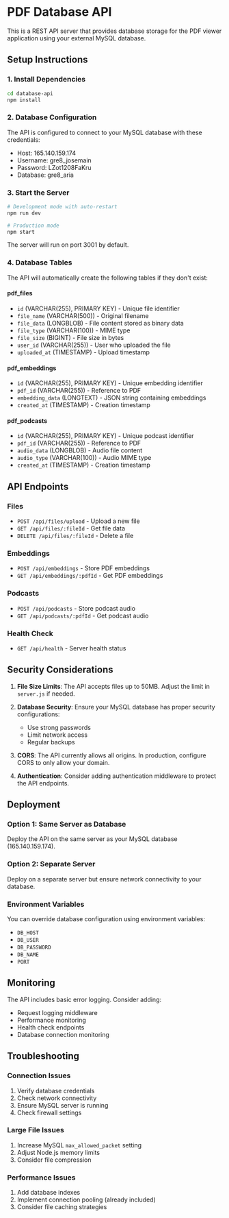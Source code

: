 # PDF Database API

This is a REST API server that provides database storage for the PDF viewer application using your external MySQL database.

## Setup Instructions

### 1. Install Dependencies

```bash
cd database-api
npm install
```

### 2. Database Configuration

The API is configured to connect to your MySQL database with these credentials:
- Host: 165.140.159.174
- Username: gre8_josemain
- Password: LZot1208FaKru
- Database: gre8_aria

### 3. Start the Server

```bash
# Development mode with auto-restart
npm run dev

# Production mode
npm start
```

The server will run on port 3001 by default.

### 4. Database Tables

The API will automatically create the following tables if they don't exist:

#### pdf_files
- `id` (VARCHAR(255), PRIMARY KEY) - Unique file identifier
- `file_name` (VARCHAR(500)) - Original filename
- `file_data` (LONGBLOB) - File content stored as binary data
- `file_type` (VARCHAR(100)) - MIME type
- `file_size` (BIGINT) - File size in bytes
- `user_id` (VARCHAR(255)) - User who uploaded the file
- `uploaded_at` (TIMESTAMP) - Upload timestamp

#### pdf_embeddings
- `id` (VARCHAR(255), PRIMARY KEY) - Unique embedding identifier
- `pdf_id` (VARCHAR(255)) - Reference to PDF
- `embedding_data` (LONGTEXT) - JSON string containing embeddings
- `created_at` (TIMESTAMP) - Creation timestamp

#### pdf_podcasts
- `id` (VARCHAR(255), PRIMARY KEY) - Unique podcast identifier
- `pdf_id` (VARCHAR(255)) - Reference to PDF
- `audio_data` (LONGBLOB) - Audio file content
- `audio_type` (VARCHAR(100)) - Audio MIME type
- `created_at` (TIMESTAMP) - Creation timestamp

## API Endpoints

### Files
- `POST /api/files/upload` - Upload a new file
- `GET /api/files/:fileId` - Get file data
- `DELETE /api/files/:fileId` - Delete a file

### Embeddings
- `POST /api/embeddings` - Store PDF embeddings
- `GET /api/embeddings/:pdfId` - Get PDF embeddings

### Podcasts
- `POST /api/podcasts` - Store podcast audio
- `GET /api/podcasts/:pdfId` - Get podcast audio

### Health Check
- `GET /api/health` - Server health status

## Security Considerations

1. **File Size Limits**: The API accepts files up to 50MB. Adjust the limit in `server.js` if needed.

2. **Database Security**: Ensure your MySQL database has proper security configurations:
   - Use strong passwords
   - Limit network access
   - Regular backups

3. **CORS**: The API currently allows all origins. In production, configure CORS to only allow your domain.

4. **Authentication**: Consider adding authentication middleware to protect the API endpoints.

## Deployment

### Option 1: Same Server as Database
Deploy the API on the same server as your MySQL database (165.140.159.174).

### Option 2: Separate Server
Deploy on a separate server but ensure network connectivity to your database.

### Environment Variables
You can override database configuration using environment variables:
- `DB_HOST`
- `DB_USER` 
- `DB_PASSWORD`
- `DB_NAME`
- `PORT`

## Monitoring

The API includes basic error logging. Consider adding:
- Request logging middleware
- Performance monitoring
- Health check endpoints
- Database connection monitoring

## Troubleshooting

### Connection Issues
1. Verify database credentials
2. Check network connectivity
3. Ensure MySQL server is running
4. Check firewall settings

### Large File Issues
1. Increase MySQL `max_allowed_packet` setting
2. Adjust Node.js memory limits
3. Consider file compression

### Performance Issues
1. Add database indexes
2. Implement connection pooling (already included)
3. Consider file caching strategies